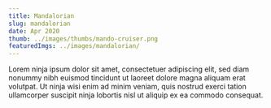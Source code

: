 ```yaml
---
title: Mandalorian
slug: mandalorian
date: Apr 2020
thumb: ../images/thumbs/mando-cruiser.png
featuredImgs: ../images/mandalorian/
---
```


Lorem ninja ipsum dolor sit amet, consectetuer adipiscing elit, sed diam nonummy nibh euismod tincidunt ut laoreet dolore magna aliquam erat volutpat. Ut ninja wisi enim ad minim veniam, quis nostrud exerci tation ullamcorper suscipit ninja lobortis nisl ut aliquip ex ea commodo consequat.
